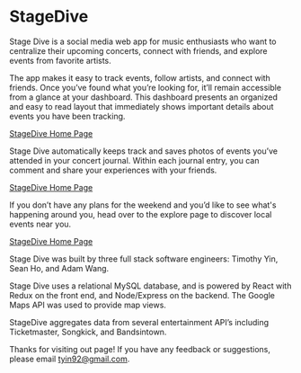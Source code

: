# StageDive

Stage Dive is a social media web app for music enthusiasts who want to centralize their upcoming concerts, connect with friends, and explore events from favorite artists.

The app makes it easy to track events, follow artists, and connect with friends.
Once you’ve found what you’re looking for, it’ll remain accessible from a glance at your dashboard.
This dashboard presents an organized and easy to read layout that immediately shows important details about events you have been tracking.  

[StageDive Home Page](readMeImages/HomePage.png)

Stage Dive automatically keeps track and saves photos of events you’ve attended in your concert journal. Within each journal entry, you can comment and share your experiences with your friends.

[StageDive Home Page](readMeImages/ConcertJournal.png)

If you don’t have any plans for the weekend and you’d like to see what's happening around you, head over to the explore page to discover local events near you.

[StageDive Home Page](readMeImages/ExplorePage.png)

Stage Dive was built by three full stack software engineers: Timothy Yin, Sean Ho, and Adam Wang.

Stage Dive uses a relational MySQL database, and is powered by React with Redux on the front end, and Node/Express on the backend. The Google Maps API was used to provide map views.

StageDive aggregates data from several entertainment API’s including Ticketmaster, Songkick, and Bandsintown.

Thanks for visiting out page! If you have any feedback or suggestions, please email tyin92@gmail.com.
